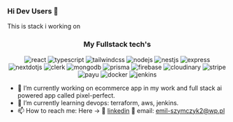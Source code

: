 ### Hi Dev Users 👋

This is stack i working on

<div align="center">

  <h3 align="center">My Fullstack tech's</h3>
  <div>
    <img src="https://img.shields.io/badge/-React-black?style=for-the-badge&logoColor=white&logo=react&color=072485" alt="react" />
    <img src="https://img.shields.io/badge/-TypeScript-black?style=for-the-badge&logoColor=white&logo=typescript&color=3178C6" alt="typescript" />
    <img src="https://img.shields.io/badge/-Tailwind_CSS-black?style=for-the-badge&logoColor=white&logo=tailwindcss&color=06B6D4" alt="tailwindcss" />
     <img src="https://img.shields.io/badge/-Node_JS-black?style=for-the-badge&logoColor=white&logo=nodedotjs&color=18731a" alt="nodejs" />
     <img src="https://img.shields.io/badge/-Nest_JS-black?style=for-the-badge&logoColor=red&logo=nestdotjs&color=18731a" alt="nestjs" />
    <img src="https://img.shields.io/badge/-Express-black?style=for-the-badge&logoColor=white&logo=express&color=000000" alt="express" />
    <img src="https://img.shields.io/badge/-Next_JS-black?style=for-the-badge&logoColor=white&logo=nextdotjs&color=000000" alt="nextdotjs" />
    <img src="https://img.shields.io/badge/-Clerk-black?style=for-the-badge&logoColor=white&logo=clerk&color=A020F0" alt="clerk" />
    <img src="https://img.shields.io/badge/-MongoDB-black?style=for-the-badge&logoColor=white&logo=mongodb&color=47A248" alt="mongodb" />
    <img src="https://img.shields.io/badge/-Prisma-black?style=for-the-badge&logoColor=white&logo=prisma&color=050f42" alt="prisma" />
    <img src="https://img.shields.io/badge/-Firebase-black?style=for-the-badge&logoColor=white&logo=firebase&color=de8a0b" alt="firebase" />
    <img src="https://img.shields.io/badge/-Cloudinary-black?style=for-the-badge&logoColor=white&logo=cloudinary&color=3178C6" alt="cloudinary" />
    <img src="https://img.shields.io/badge/-Stripe-black?style=for-the-badge&logoColor=white&logo=stripe&color=008CDD" alt="stripe" />
    <img src="https://img.shields.io/badge/-Payu-black?style=for-the-badge&logoColor=white&color=#078509" alt="payu" />
    <img src="https://img.shields.io/badge/-Docker-black?style=for-the-badge&logoColor=white&logo=docker&color=346fed" alt="docker" />
    <img src="https://img.shields.io/badge/-Jenkins-black?style=for-the-badge&logoColor=white&logo=jenkins&color=27292b" alt="jenkins" />
  </div>

</div>

- 🔭 I’m currently working on ecommerce app in my work and full stack ai powered app called pixel-perfect.
- 🌱 I’m currently learning devops: terraform, aws, jenkins.
- 📫 How to reach me: Here ->
 📱 <a href="https://www.linkedin.com/in/emil-szymczyk-209613209/">linkedin</a>
 📧 email: emil-szymczyk2@wp.pl

